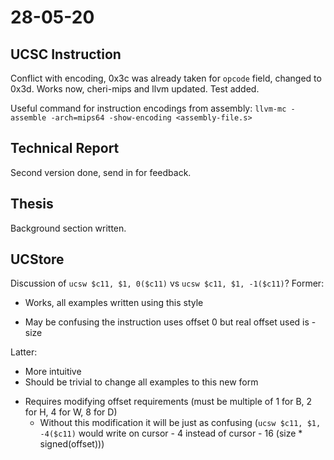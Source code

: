 # 28-05-20

## UCSC Instruction
Conflict with encoding, 0x3c was already taken for `opcode` field,
changed to 0x3d. Works now, cheri-mips and llvm updated.
Test added.

Useful command for instruction encodings from assembly:
`llvm-mc -assemble -arch=mips64 -show-encoding <assembly-file.s>`

## Technical Report
Second version done, send in for feedback.

## Thesis
Background section written.

## UCStore
Discussion of `ucsw $c11, $1, 0($c11)` vs `ucsw $c11, $1, -1($c11)`?
Former:
+ Works, all examples written using this style
- May be confusing the instruction uses offset 0 but real offset used is -size

Latter:
+ More intuitive
+ Should be trivial to change all examples to this new form
- Requires modifying offset requirements (must be multiple of 1 for B, 2 for H, 4 for W, 8 for D)
  - Without this modification it will be just as confusing (`ucsw $c11, $1, -4($c11)` would write
	on cursor - 4 instead of cursor - 16 (size * signed(offset)))
